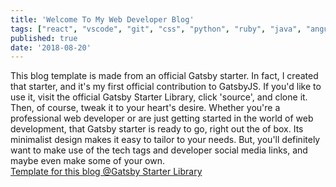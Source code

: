 ```yaml
---
title: 'Welcome To My Web Developer Blog'
tags: ["react", "vscode", "git", "css", "python", "ruby", "java", "angular", "html", "php", "mongodb", "graphql" ]
published: true
date: '2018-08-20'
---
```


This blog template is made from an official Gatsby starter. In fact, I created that starter, and it's my first official contribution to GatsbyJS. If you'd like to use it, visit the official Gatsby Starter Library, click 'source', and clone it. Then, of course, tweak it to your heart's desire. Whether you're a professional web developer or are just getting started in the world of web development, that Gatsby starter is ready to go, right out the of box. Its minimalist design makes it easy to tailor to your needs. But, you'll definitely want to make use of the tech tags and developer social media links, and maybe even make some of your own.<br>
[Template for this blog @Gatsby Starter Library](https://www.gatsbyjs.org/starters/willjw3/gatsby-starter-developer-diary/)